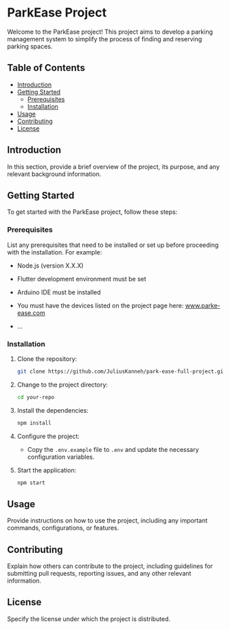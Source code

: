 # ParkEase Project

Welcome to the ParkEase project! This project aims to develop a parking management system to simplify the process of finding and reserving parking spaces.

## Table of Contents
- [Introduction](#introduction)
- [Getting Started](#getting-started)
    - [Prerequisites](#prerequisites)
    - [Installation](#installation)
- [Usage](#usage)
- [Contributing](#contributing)
- [License](#license)

## Introduction

In this section, provide a brief overview of the project, its purpose, and any relevant background information.

## Getting Started

To get started with the ParkEase project, follow these steps:

### Prerequisites

List any prerequisites that need to be installed or set up before proceeding with the installation. For example:

- Node.js (version X.X.X)
- Flutter development environment must be set
- Arduino IDE must be installed
- You must have the devices listed on the project page here: www.parke-ease.com

- ...

### Installation

1. Clone the repository:

     ```bash
     git clone https://github.com/JuliusKanneh/park-ease-full-project.git
     ```

2. Change to the project directory:

     ```bash
     cd your-repo
     ```

3. Install the dependencies:

     ```bash
     npm install
     ```

4. Configure the project:

     - Copy the `.env.example` file to `.env` and update the necessary configuration variables.

5. Start the application:

     ```bash
     npm start
     ```

## Usage

Provide instructions on how to use the project, including any important commands, configurations, or features.

## Contributing

Explain how others can contribute to the project, including guidelines for submitting pull requests, reporting issues, and any other relevant information.

## License

Specify the license under which the project is distributed.
